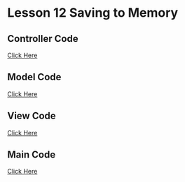 # Lesson 12 Saving to Memory

## Controller Code
[Click Here](https://github.com/yclim95/Java-Design-Pattern-And-Architecture/blob/master/Lessons/Lesson%2012%20Saving%20to%20Memory/src/com/yclim/designpatterns/demo1/controller/Controller.java)

## Model Code 
[Click Here](https://github.com/yclim95/Java-Design-Pattern-And-Architecture/tree/master/Lessons/Lesson%2012%20Saving%20to%20Memory/src/com/yclim/designpatterns/demo1/model)

## View Code
[Click Here](https://github.com/yclim95/Java-Design-Pattern-And-Architecture/tree/master/Lessons/Lesson%2012%20Saving%20to%20Memory/src/com/yclim/designpatterns/demo1/view)

## Main Code
[Click Here](https://github.com/yclim95/Java-Design-Pattern-And-Architecture/blob/master/Lessons/Lesson%2012%20Saving%20to%20Memory/src/com/yclim/designpatterns/demo1/Application.java)
